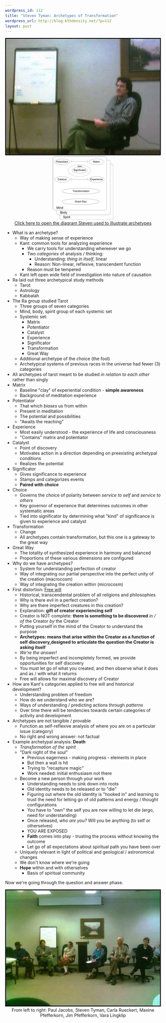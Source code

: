 ```yaml
--- 
wordpress_id: 112
title: "Steven Tyman: Archetypes of Transformation"
wordpress_url: http://blog.6thdensity.net/?p=112
layout: post
---
```

<p><div align=center><img src="pics/conference_16.jpg"/></div><a href="http://blog.6thdensity.net/pics/archetypes_files/gif_1.gif"><div align=center><img src="pics/archetypes.jpg"/><br />Click here to open the diagram Steven used to illustrate archetypes</div></a></p>
<p>
<ul>
	<li>What is an archetype?
	<ul>	<li>Way of making sense of experience</li>
                    <li>Kant: common tools for analyzing experience
	            <ul>	<li>We carry tools for understanding whereever we go</li>
				    <li>Two <i>categories</i> of analysis / thinking:
				    <ul>	<li>Understanding: <i>thing in itself</i>, linear</li>
					             <li>Reason: Non-linear, reflexive, transcendent function</li>
				    </ul></li>
				    <li>Reason must be tempered</li>
		   </ul></li>
		   <li>Kant left open wide field of investigation into nature of causation</li>
	</ul></li>
	<li>Ra laid out three archetypical study methods
	<ul>	<li>Tarot</li>
		    <li>Astrology</li>
		    <li>Kabbalah</li>
	</ul></li>
	<li>The Ra group studied Tarot
	<ul>	<li>Three groups of seven categories</li>
		<li>Mind, body, spirit group of each systemic set</li>
		<li>Systemic set:
		<ul>	<li>Matrix</li>
			<li>Potentiator</li>
			<li>Catalyst</li>
			<li>Experience</li>
			<li>Significator</li>
			<li>Transformation</li>
			<li>Great Way</li>
		</ul></li>
		<li>Additional archetype of the choice (the fool)</li>
		<li>Archetypical systems of previous races in the universe had fewer (3) categories</li>
	</ul></li>
	<li>All archetypes of tarot meant to be studied <i>in relation to each other</i> rather than singly</li>
	<li>Matrix
	<ul>	<li>Baseline "clay" of experiential condition - <b>simple awareness</b></li>
		<li>Background of meditation experience</li>
	</ul></li>
	<li>Potentiator
	<ul>	<li>That which <i>biases</i> us from within</li>
		<li>Present in meditation</li>
		<li>The potential and possibilities</li>
		<li>"Awaits the reaching"</li>
	</ul></li>
	<li>Experience
	<ul>	<li>Most easily understood - the experience of life and consciousness</li>
		<li>"Contains" matrix and potentiator</li>
	</ul></li>
	<li>Catalyst
	<ul>	<li>Point of discovery</li>
		<li>Motivates action in a direction depending on preexisting archetypal conditions</li>
		<li>Realizes the potential</li>
	</ul></li>
	<li>Significator
	<ul>	<li>Gives significance to experience</li>
		<li>Stamps and categorizes events</li>
		<li><b>Paired with choice</b></li>
	</ul></li>
	<li>Choice
	<ul>	<li>Governs the choice of polarity between <i>service to self</i> and <i>service to others</i></li>
		<li>Key governor of experience that determines outcomes in other systematic areas</li>
		<li>Tied into significator by determining what "kind" of significance is given to experience and catalyst</li>
	</ul></li>
	<li>Transformation
	<ul>	<li>Change</li>
		<li>All archetypes contain transformation, but this one is a gateway to the great way</li>
	</ul></li>
	<li>Great Way
	<ul>	<li>The totality of synthesized experience in harmony and balanced</li>
		<li>Proportions of these various dimensions are configured</li>
	</ul></li>
	<li>Why do we have archetypes?
	<ul>	<li>System for understanding perfection of creator</li>
		<li>Way of integrating our partial perspective into the perfect unity of the creation (macrocosm)</li>
		<li>Way of integrating the creation within (microcosm)</li>
	</ul></li>
	<li>First distortion: <u>Free will</u>
	<ul>	<li>Historical, transcendental problem of all religions and philosophies</li>
		<li>Why is there evil in a perfect creation?</li>
		<li>Why are there imperfect creatures in this creation?</li>
		<li>Explanation: <b>gift of creator experiencing self</b>
		</li><li>Creator is NOT complete: <b>there is something to be discovered</b> <i>in / of</i> the Creator <i>by</i> the Creator</li>
		<li>Putting yourself in the mind of the Creator to understand the purpose</li>
		<li><b>Archetypes: means that arise within the Creator as a function of self discovery,designed to articulate the question the Creator is asking itself</b></li>
		<li><i>We're the answer!</i></li>
		<li>By being imperfect and incompletely formed, we provide opportunities for self discovery</li>
		<li>You must let go of what you created, and then observe what it does and as / with what it returns</li>
		<li>Free will allows for maximal discovery of Creator</li>
	</ul></li>
	<li>How are Kant's categories applied to free will and historical development?
	<ul>	<li>Understanding problem of freedom</li>
		<li>How do we understand who <i>we</i> are?</li>
		<li>Ways of understanding / predicting actions through <i>patterns</i></li>
		<li>Over time there will be tendencies towards certain categories of activity and development</li>
	</ul></li>
	<li>Archetypes are not tangible / provable
	<ul>	<li>Function as self-reflexive analysis of where you are on a particular issue (category)</li>
		<li>No right and wrong answer: not factual</li>
	</ul></li>
	<li>Example archetypal analysis: <b>Death</b>
	<ul>	<li><i>Transformation of the spirit</i></li>
		<li>"Dark night of the soul"
		<ul>	<li>Previous eagerness - making progress - elements in place</li>
			<li>But then a wall is hit</li>
			<li>Trying to "recapture magic"</li>
			<li>Work needed: initial enthusiasm not there</li>
		</ul></li>
		<li>Become a new person through your work
		<ul>	<li>Understanding needs to sink down into roots</li>
			<li>Old identity needs to be released or to "die"</li>
			<li>Figuring out where the old identity is "hooked in" and learning to trust the need for letting go of old patterns and energy / thought configurations</li>
			<li>You have to "own" the self you are now willing to let die (ergo, need for understanding)</li>
			<li>Once released, <i>who are you?</i>  Will you be anything (to self or otherselves)</li>
			<li>YOU ARE EXPOSED</li>
			<li><b>Faith</b> comes into play - trusting the process without knowing the outcome</li>	
			<li>Let go of all expectations about spiritual path you have been over</li>
		</ul></li>
		<li>Uniquely relevant in light of political and geological / astronomical changes</li>
		<li>We don't know where we're going</li>
		<li><b>Hope</b> within and with otherselves
		<ul>	<li>Basis of spiritual community</li>
		</ul></li>
</ul>
</li></ul></p>
<p>Now we're going through the question and answer phase.</p><p><div align=center><img src="pics/conference_17.jpg"/><br />From left to right: Paul Jacobs, Steven Tyman, Carla Rueckert, Maxine Pfefferkorn, Jim Pfefferkorn, Vara Lingklip</div></p>
